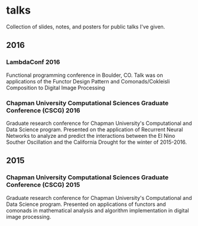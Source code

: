 talks
=====

Collection of slides, notes, and posters for public talks I've given.

2016
----

### LambdaConf 2016

Functional programming conference in Boulder, CO.  Talk was on applications of
the Functor Design Pattern and Comonads/Cokleisli Composition to Digital Image
Processing

### Chapman University Computational Sciences Graduate Conference (CSCG) 2016

Graduate research conference for Chapman University's Computational and Data
Science program.  Presented on the application of Recurrent Neural Networks to
analyze and predict the interactions between the El Nino Souther Oscillation
and the California Drought for the winter of 2015-2016.

2015
----

### Chapman University Computational Sciences Graduate Conference (CSCG) 2015

Graduate research conference for Chapman University's Computational and Data
Science program.  Presented on applications of functors and comonads in
mathematical analysis and algorithm implementation in digital image
processing.

